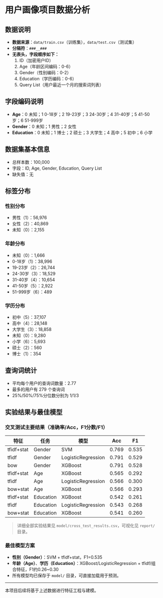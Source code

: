 # 用户画像项目数据分析

## 数据说明
- **数据来源**：`data/train.csv`（训练集），`data/test.csv`（测试集）
- **分隔符**：`###__###`
- **无表头，字段顺序如下：**
  1. ID（加密用户ID）
  2. Age（年龄区间编码：0-6）
  3. Gender（性别编码：0-2）
  4. Education（学历编码：0-6）
  5. Query List（用户最近一个月的搜索词列表）

## 字段编码说明
- **Age**：0 未知；1 0-18岁；2 19-23岁；3 24-30岁；4 31-40岁；5 41-50岁；6 51-999岁
- **Gender**：0 未知；1 男性；2 女性
- **Education**：0 未知；1 博士；2 硕士；3 大学生；4 高中；5 初中；6 小学

## 数据集基本信息
- 总样本数：100,000
- 字段：ID, Age, Gender, Education, Query List
- 缺失值：无

## 标签分布
### 性别分布
- 男性（1）：56,976
- 女性（2）：40,869
- 未知（0）：2,155

### 年龄分布
- 未知（0）：1,666
- 0-18岁（1）：38,996
- 19-23岁（2）：26,744
- 24-30岁（3）：18,529
- 31-40岁（4）：10,654
- 41-50岁（5）：2,922
- 51-999岁（6）：489

### 学历分布
- 初中（5）：37,107
- 高中（4）：28,148
- 大学生（3）：18,858
- 未知（0）：9,280
- 小学（6）：5,693
- 硕士（2）：560
- 博士（1）：354

## 查询词统计
- 平均每个用户的查询词数量：2.77
- 最多的用户有 279 个查询词
- 25%/50%/75%分位数分别为 1/1/3

## 实验结果与最佳模型

### 交叉测试主要结果（准确率/Acc，F1分数/F1）

| 特征         | 任务      | 模型                | Acc    | F1    |
|--------------|-----------|---------------------|--------|-------|
| tfidf+stat   | Gender    | SVM                 | 0.769  | 0.535 |
| tfidf        | Gender    | LogisticRegression  | 0.791  | 0.529 |
| bow          | Gender    | XGBoost             | 0.791  | 0.528 |
| tfidf+stat   | Age       | XGBoost             | 0.565  | 0.292 |
| tfidf        | Age       | LogisticRegression  | 0.566  | 0.300 |
| bow+stat     | Age       | XGBoost             | 0.566  | 0.293 |
| tfidf+stat   | Education | XGBoost             | 0.542  | 0.261 |
| tfidf        | Education | LogisticRegression  | 0.543  | 0.268 |
| bow+stat     | Education | XGBoost             | 0.541  | 0.260 |

> 详细全部实验结果见 `model/cross_test_results.csv`，可视化见 `report/` 目录。

### 最佳模型方案
- **性别（Gender）**：SVM + tfidf+stat，F1=0.535
- **年龄（Age）**、**学历（Education）**：XGBoost/LogisticRegression + tfidf/组合特征，F1约0.26~0.30
- 所有模型均已保存于 `model/` 目录，可直接加载用于预测。

---

本项目后续将基于上述数据进行特征工程与建模。 